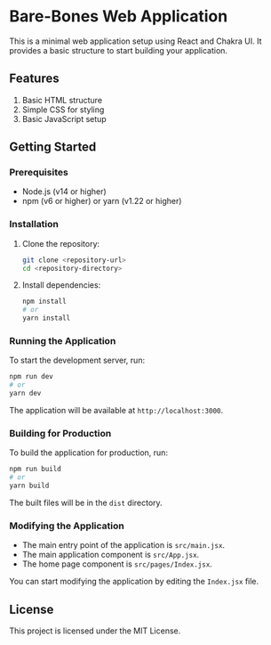 # Bare-Bones Web Application

This is a minimal web application setup using React and Chakra UI. It provides a basic structure to start building your application.

## Features

1. Basic HTML structure
2. Simple CSS for styling
3. Basic JavaScript setup

## Getting Started

### Prerequisites

- Node.js (v14 or higher)
- npm (v6 or higher) or yarn (v1.22 or higher)

### Installation

1. Clone the repository:
   ```bash
   git clone <repository-url>
   cd <repository-directory>
   ```

2. Install dependencies:
   ```bash
   npm install
   # or
   yarn install
   ```

### Running the Application

To start the development server, run:
```bash
npm run dev
# or
yarn dev
```

The application will be available at `http://localhost:3000`.

### Building for Production

To build the application for production, run:
```bash
npm run build
# or
yarn build
```

The built files will be in the `dist` directory.

### Modifying the Application

- The main entry point of the application is `src/main.jsx`.
- The main application component is `src/App.jsx`.
- The home page component is `src/pages/Index.jsx`.

You can start modifying the application by editing the `Index.jsx` file.

## License

This project is licensed under the MIT License.